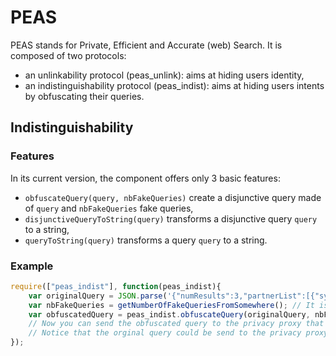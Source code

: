 # PEAS
PEAS stands for Private, Efficient and Accurate (web) Search. It is composed of two protocols: 
- an unlinkability protocol (peas_unlink): aims at hiding users identity, 
- an indistinguishability protocol (peas_indist): aims at hiding users intents by obfuscating their queries. 

## Indistinguishability

### Features

In its current version, the component offers only 3 basic features: 
- `obfuscateQuery(query, nbFakeQueries)` create a disjunctive query made of `query` and `nbFakeQueries` fake queries, 
- `disjunctiveQueryToString(query)` transforms a disjunctive query `query` to a string, 
- `queryToString(query)` transforms a query `query` to a string. 

### Example

```javascript
require(["peas_indist"], function(peas_indist){
	var originalQuery = JSON.parse('{"numResults":3,"partnerList":[{"systemId":"Europeana"}],"protectedPartnerList":[{"systemId":"Wissenmedia","partnerKey":"dsajln22sadjkl!"}],"firstName":"Max","lastName":"Musterman","birthDate":1404302589436,"gender":"male","address":{"country":"testcountry","zipCode":1213345,"city":"testcity","line1":"nothing","line2":"toadd"},"userLocations":[{"longitude":10.5,"latitude":10.5,"accuracy":1.0,"timestamp":1404302589436}],"languages":[{"iso2":"de","competenceLevel":0.1},{"iso2":"en","competenceLevel":0.1}],"userCredentials":[{"systemId":"Wissenmedia","login":"me@partner.x","securityToken":"sdjalkej21!#"}],"history":[{"lastVisitTime":1402472311035,"title":"historytitle","typedCount":4,"visitCount":4,"url":"http://1234.com"}],"interests":[{"text":"text","weight":0.1,"confidence":0.1,"competenceLevel":0.1,"source":"source","uri":"http://dsjkdjas.de"},{"text":"text2","weight":0.2,"confidence":0.2,"competenceLevel":0.2,"source":"source2","uri":"http://google.de"}],"contextKeywords":[{"text":"graz","weight":0.1,"reason":"manual"},{"text":"vienna","weight":0.1,"reason":"manual"}],"contextNamedEntities":{"locations":[{"text":"graz","weight":0.1,"confidence":0.1,"uri":"http://dbpedia.url.org"},{"text":"graz","weight":0.1,"confidence":0.1,"uri":"http://dbpedia.url.org"}],"persons":[{"text":"MichaelJackson","weight":0.1,"confidence":0.1,"uri":"http://dbpedia.url.org"},{"text":"BillClinton","weight":0.1,"confidence":0.1,"uri":"http://dbpedia.url.org"}],"organizations":[{"text":"know-center","weight":0.1,"confidence":0.1,"uri":"http://dbpedia.url.org"},{"text":"mendeley","weight":0.1,"confidence":0.1,"uri":"http://dbpedia.url.org"}],"misc":[{"text":"something","weight":0.1,"confidence":0.1,"uri":"http://dbpedia.url.org"},{"text":"something","weight":0.1,"confidence":0.1,"uri":"http://dbpedia.url.org"}],"topics":[{"text":"Trees","weight":0.1,"confidence":0.1,"uri":"http://dbpedia.url.org"},{"text":"Animal","weight":0.1,"confidence":0.1,"uri":"http://dbpedia.url.org"}]}}'); // A query in the format QF1
	var nbFakeQueries = getNumberOfFakeQueriesFromSomewhere(); // It is greater or equal to 0
	var obfuscatedQuery = peas_indist.obfuscateQuery(originalQuery, nbFakeQueries);  // This will return a query of format QF2 composed of (nbFakeQueries+1) sub-queries
	// Now you can send the obfuscated query to the privacy proxy that will process it
	// Notice that the orginal query could be send to the privacy proxy as well
});
```
